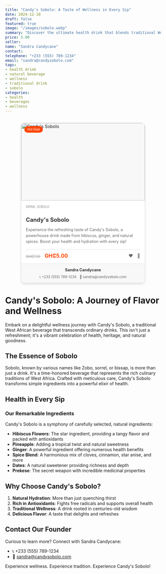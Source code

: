 ```yaml
---
title: "Candy's Sobolo: A Taste of Wellness in Every Sip"
date: 2024-12-10
draft: false
featured: true
image: "/images/sobolo.webp"
summary: "Discover the ultimate health drink that blends traditional West African flavors with incredible wellness benefits."
price: 5.00
seller:
name: "Sandra Candycane"
contact:
telephone: "+233 (555) 789-1234"
email: "sandra@candysobolo.com"
tags:
- health drink
- natural beverage
- wellness
- traditional drink
- sobolo
categories:
- health
- beverages
- wellness
---
```


<style>
.product-card {
    position: relative;
    max-width: 400px;
    margin: 30px auto;
    border: 1px solid #e0e0e0;
    border-radius: 12px;
    overflow: hidden;
    box-shadow: 0 4px 6px rgba(0,0,0,0.1);
    transition: transform 0.3s ease;
}

.product-card:hover {
    transform: scale(1.02);
}

.product-badge {
    position: absolute;
    top: 10px;
    left: 10px;
    background-color: #ff4500;
    color: white;
    padding: 5px 10px;
    border-radius: 20px;
    font-size: 0.7em;
    z-index: 10;
}

.product-image {
    width: 100%;
    height: 250px;
    object-fit: cover;
    background-color: #f8f8f8;
}

.product-details {
    padding: 15px;
    background-color: white;
}

.product-category {
    color: #888;
    text-transform: uppercase;
    font-size: 0.7em;
    margin-bottom: 8px;
}

.product-title {
    font-size: 1.3em;
    font-weight: bold;
    color: #333;
    margin-bottom: 10px;
}

.product-description {
    color: #666;
    line-height: 1.5;
    font-size: 0.9em;
    margin-bottom: 15px;
}

.product-pricing {
    display: flex;
    justify-content: space-between;
    align-items: center;
    border-top: 1px solid #e0e0e0;
    padding-top: 10px;
}

.product-price {
    font-size: 1.2em;
    color: #ff4500;
    font-weight: bold;
}

.product-original-price {
    text-decoration: line-through;
    color: #999;
    margin-right: 10px;
    font-size: 0.8em;
}

.product-actions a {
    color: #666;
    margin-left: 10px;
    text-decoration: none;
    transition: color 0.3s ease;
}

.product-actions a:hover {
    color: #ff4500;
}

.seller-info {
    background-color: #f8f8f8;
    padding: 12px;
    border-top: 1px solid #e0e0e0;
    text-align: center;
}

.seller-name {
    font-weight: bold;
    color: #333;
    font-size: 0.9em;
    margin-bottom: 8px;
}

.seller-contact {
    display: flex;
    justify-content: center;
    flex-wrap: wrap;
    gap: 10px;
}

.seller-contact a {
    color: #666;
    text-decoration: none;
    font-size: 0.8em;
    transition: color 0.3s ease;
    display: flex;
    align-items: center;
}

.seller-contact a:hover {
    color: #ff4500;
}

@media (max-width: 600px) {
    .product-card {
        max-width: 95%;
        margin: 15px auto;
    }

    .seller-contact {
        flex-direction: column;
        align-items: center;
    }

    .seller-contact a {
        margin: 5px 0;
    }
}
</style>


<div class="product-card">
    <div class="product-badge">Hot Deal</div>
    <img src="/images/sobolo-1.webp" alt="Candy's Sobolo" class="product-image">
    <div class="product-details">
        <div class="product-category">Drink, Sobolo</div>
        <h2 class="product-title">Candy's Sobolo</h2>
        <p class="product-description">Experience the refreshing taste of Candy's Sobolo, a powerhouse drink made from hibiscus, ginger, and natural spices. Boost your health and hydration with every sip!</p>
        <div class="product-pricing">
            <div>
                <span class="product-original-price">GH₵7.00</span>
                <span class="product-price">GH₵5.00</span>
            </div>
            <div class="product-actions">
                <a href="#" title="Add to Favorites">❤️</a>
                <a href="#" title="Add to Cart">🛒</a>
            </div>
        </div>
    </div>
    <div class="seller-info">
        <div class="seller-name">Sandra Candycane</div>
        <div class="seller-contact">
            <a href="tel:+233555789123">📞 +233 (555) 789-1234</a>
            <a href="mailto:sandra@candysobolo.com">📧 sandra@candysobolo.com</a>
        </div>
    </div>
</div>

# Candy's Sobolo: A Journey of Flavor and Wellness

Embark on a delightful wellness journey with Candy's Sobolo, a traditional West African beverage that transcends ordinary drinks. This isn't just a refreshment; it's a vibrant celebration of health, heritage, and natural goodness.

## The Essence of Sobolo

Sobolo, known by various names like Zobo, sorrel, or bissap, is more than just a drink. It's a time-honored beverage that represents the rich culinary traditions of West Africa. Crafted with meticulous care, Candy's Sobolo transforms simple ingredients into a powerful elixir of health.

## Health in Every Sip

### Our Remarkable Ingredients

Candy's Sobolo is a symphony of carefully selected, natural ingredients:

- **Hibiscus Flowers**: The star ingredient, providing a tangy flavor and packed with antioxidants
- **Pineapple**: Adding a tropical twist and natural sweetness
- **Ginger**: A powerful ingredient offering numerous health benefits
- **Spice Blend**: A harmonious mix of cloves, cinnamon, star anise, and more
- **Dates**: A natural sweetener providing richness and depth
- **Prekese**: The secret weapon with incredible medicinal properties

## Why Choose Candy's Sobolo?

1. **Natural Hydration**: More than just quenching thirst
2. **Rich in Antioxidants**: Fights free radicals and supports overall health
3. **Traditional Wellness**: A drink rooted in centuries-old wisdom
4. **Delicious Flavor**: A taste that delights and refreshes

## Contact Our Founder

Curious to learn more? Connect with Sandra Candycane:
- 📞 +233 (555) 789-1234
- 📧 sandra@candysobolo.com

Experience wellness. Experience tradition. Experience Candy's Sobolo!
